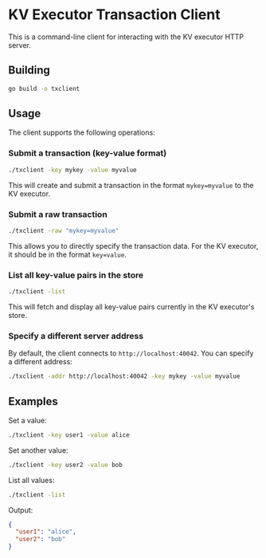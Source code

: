 # KV Executor Transaction Client

This is a command-line client for interacting with the KV executor HTTP server.

## Building

```bash
go build -o txclient
```

## Usage

The client supports the following operations:

### Submit a transaction (key-value format)

```bash
./txclient -key mykey -value myvalue
```

This will create and submit a transaction in the format `mykey=myvalue` to the KV executor.

### Submit a raw transaction

```bash
./txclient -raw "mykey=myvalue"
```

This allows you to directly specify the transaction data. For the KV executor, it should be in the format `key=value`.

### List all key-value pairs in the store

```bash
./txclient -list
```

This will fetch and display all key-value pairs currently in the KV executor's store.

### Specify a different server address

By default, the client connects to `http://localhost:40042`. You can specify a different address:

```bash
./txclient -addr http://localhost:40042 -key mykey -value myvalue
```

## Examples

Set a value:

```bash
./txclient -key user1 -value alice
```

Set another value:

```bash
./txclient -key user2 -value bob
```

List all values:

```bash
./txclient -list
```

Output:

```json
{
  "user1": "alice",
  "user2": "bob"
}
``` 
